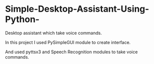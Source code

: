 # Simple-Desktop-Assistant-Using-Python-
Desktop assistant which take voice commands.

In this project I used PySimpleGUI module to create interface.

And used pyttsx3 and Speech Recognition modules to take voice commands.
